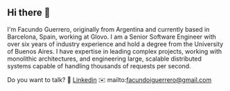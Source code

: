 ## Hi there 👋

I'm Facundo Guerrero, originally from Argentina and currently based in Barcelona, Spain, working at Glovo. I am a Senior Software Engineer with over six years of industry experience and hold a degree from the University of Buenos Aires. I have expertise in leading complex projects, working with monolithic architectures, and engineering large, scalable distributed systems capable of handling thousands of requests per second.

Do you want to talk?
🔗 [Linkedin](https://www.linkedin.com/in/guerrerofacundo/?locale=en_US)
✉️ mailto:facundoiguerrero@gmail.com
